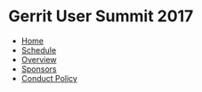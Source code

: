 # Gerrit User Summit 2017

* [Home](/index.md)
* [Schedule](/schedule.md)
* [Overview](/overview.md)
* [Sponsors](/sponsors.md)
* [Conduct Policy](/conduct-policy.md)

[home]: /index.md
[logo]: images/gerritusersummit2017.png
